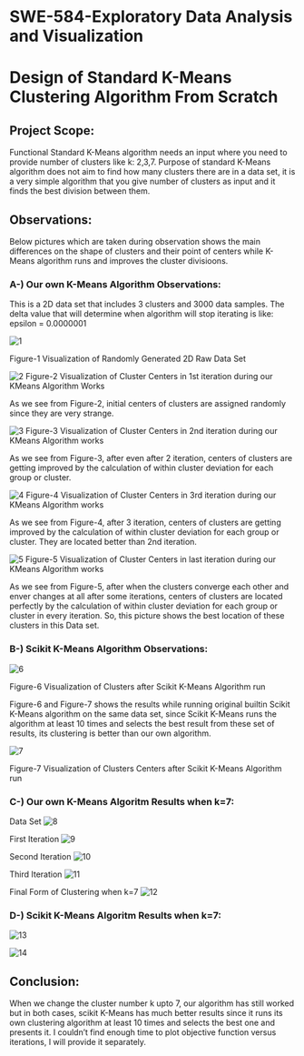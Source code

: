 # SWE-584-Exploratory Data Analysis and Visualization
# Design of Standard K-Means Clustering Algorithm From Scratch

## Project Scope:
Functional Standard K-Means algorithm needs an input where you need to provide number of
clusters like k: 2,3,7. Purpose of standard K-Means algorithm does not aim to find how many
clusters there are in a data set, it is a very simple algorithm that you give number of clusters as input and it finds the best division between them.
## Observations:
Below pictures which are taken during observation shows the main differences on the shape of clusters and their point of centers while K-Means algorithm runs and improves the cluster divisioons.
### A-) Our own K-Means Algorithm Observations:
This is a 2D data set that includes 3 clusters and 3000 data samples. The delta value that will determine when algorithm will stop iterating is like:
epsilon = 0.0000001

![1](https://user-images.githubusercontent.com/33651899/176983655-0ae802fd-7f58-48ef-b8d1-30c2aec2f50d.jpg)


Figure-1 Visualization of Randomly Generated 2D Raw Data Set



![2](https://user-images.githubusercontent.com/33651899/176983656-f398cc1e-dee4-4138-97d5-f0464ef841ef.jpg)
Figure-2 Visualization of Cluster Centers in 1st iteration during our KMeans
Algorithm Works


As we see from Figure-2, initial centers of clusters are assigned randomly since they are very strange.

![3](https://user-images.githubusercontent.com/33651899/176983657-126ec406-fe70-49d2-83b4-f94a67f7747d.jpg)
Figure-3 Visualization of Cluster Centers in 2nd iteration during our KMeans
Algorithm works

As we see from Figure-3, after even after 2 iteration, centers of clusters are getting improved by the calculation of within cluster deviation for each group or cluster.


![4](https://user-images.githubusercontent.com/33651899/176983658-0eb3a102-52b7-408c-98de-5c1d323027aa.jpg)
Figure-4 Visualization of Cluster Centers in 3rd iteration during our KMeans
Algorithm works


As we see from Figure-4, after 3 iteration, centers of clusters are getting improved by the
calculation of within cluster deviation for each group or cluster. They are located better than 2nd iteration.


![5](https://user-images.githubusercontent.com/33651899/176983659-50a1e47f-105f-4778-b9fb-8256fdde3ce8.jpg)
Figure-5 Visualization of Cluster Centers in last iteration during our KMeans
Algorithm works

As we see from Figure-5, after when the clusters converge each other and enver changes at all after some iterations, centers of clusters are located perfectly by the calculation of within cluster deviation for each group or cluster in every iteration. So, this picture shows the best location of these clusters in this Data set.

### B-) Scikit K-Means Algorithm Observations:

![6](https://user-images.githubusercontent.com/33651899/176983660-6bab0d3f-bba5-4074-893d-a11bc0b57f8d.jpg)



Figure-6 Visualization of Clusters after Scikit K-Means Algorithm run

Figure-6 and Figure-7 shows the results while running original builtin Scikit K-Means algorithm on the same data set, since Scikit K-Means runs the algorithm at least 10 times and selects the best result from these set of results, its clustering is better than our own algorithm.



![7](https://user-images.githubusercontent.com/33651899/176983661-dc2a68d7-a165-4a21-9ab0-7702a932f620.jpg)


Figure-7 Visualization of Clusters Centers after Scikit K-Means Algorithm
run

### C-) Our own K-Means Algoritm Results when k=7: 

Data Set
![8](https://user-images.githubusercontent.com/33651899/176983662-1b9acf0f-3ac9-4a5a-a27e-d8eca3c7a66d.jpg)


First Iteration
![9](https://user-images.githubusercontent.com/33651899/176983663-6a0f9580-3a26-4dbe-ad45-0c2514e4972a.jpg)


Second Iteration
![10](https://user-images.githubusercontent.com/33651899/176983664-36f6328c-42b0-4d33-bd16-3876454fcca4.jpg)


Third Iteration
![11](https://user-images.githubusercontent.com/33651899/176983665-9a088542-3168-4c4f-a49f-82c5431fae89.jpg)


Final Form of Clustering when k=7
![12](https://user-images.githubusercontent.com/33651899/176983667-fbfec08f-c77a-4999-8a70-49745a449515.jpg)



### D-) Scikit K-Means Algoritm Results when k=7:

![13](https://user-images.githubusercontent.com/33651899/176983668-c1d3c70f-26d6-40d5-9e2b-a8a2dcfa2ccb.jpg)


![14](https://user-images.githubusercontent.com/33651899/176983669-86e526fc-b1e1-4eb5-8902-f4265b313f9f.jpg)

## Conclusion:
When we change the cluster number k upto 7, our algorithm has still worked but in both cases, scikit K-Means has much better results since it runs its own clustering algorithm at least 10 times and selects the best one and presents it. I couldn’t find enough time to plot objective function versus iterations, I will provide it separately.